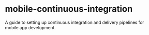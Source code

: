# mobile-continuous-integration
A guide to setting up continuous integration and delivery pipelines for mobile app development.
